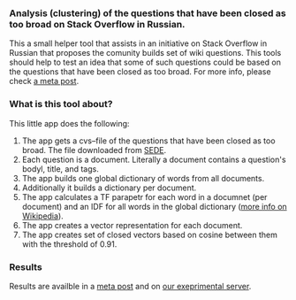 ### Analysis (clustering) of the questions that have been closed as too broad on Stack Overflow in Russian. 

This a small helper tool that assists in an initiative on Stack Overflow in Russian that proposes the comunity builds set of wiki questions. This tools should help to test an idea that some of such questions could be based on the questions that have been closed as too broad. For more info, please check [a meta post](https://ru.meta.stackoverflow.com/questions/6420/).


### What is this tool about?

This little app does the following:

1. The app gets a cvs–file of the questions that have been closed as too broad. The file downloaded from [SEDE](https://data.stackexchange.com/).
2. Each question is a document. Literally a document contains a question's bodyl, title, and tags.
3. The app builds one global dictionary of words from all documents.
4. Additionally it builds a dictionary per document.
5. The app calculates a TF parapetr for each word in a documnet (per document) and an IDF for all words in the global dictionary ([more info on Wikipedia](https://en.wikipedia.org/wiki/Tf%E2%80%93idf)).
6. The app creates a vector representation for each document.
7. The app creates set of closed vectors based on cosine between them with the threshold of 0.91.

### Results

Results are availble in a [meta post]() and on [our exeprimental server](http://assets.rudevs.ru/experiments/too-broad-analysis).
